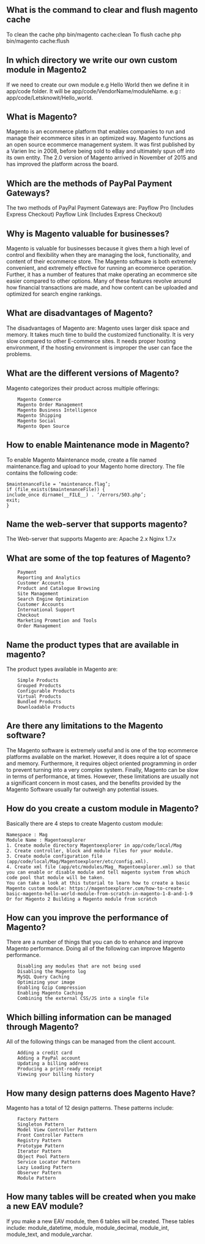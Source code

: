 ## What is the command to clear and flush magento cache
 To clean the cache 
  php bin/magento cache:clean
  To flush cache
  php bin/magento cache:flush

## In which directory we write our own custom module in Magento2
If we need to create our own module e.g Hello World then we define it in
app/code folder. It will be app/code/VendorName/moduleName.
e.g : app/code/Letsknowit/Hello_world.

## What is Magento?
Magento is an ecommerce platform that enables companies to run and manage their ecommerce sites in an optimized way. Magento functions as an open source ecommerce management system. It was first published by a Varien Inc in 2008, before being sold to eBay and ultimately spun off into its own entity. The 2.0 version of Magento arrived in November of 2015 and has improved the platform across the board.

## Which are the methods of PayPal Payment Gateways?
The two methods of PayPal Payment Gateways are:
	Payflow Pro (Includes Express Checkout)
	Payflow Link (Includes Express Checkout)

## Why is Magento valuable for businesses?
Magento is valuable for businesses because it gives them a high level of control and flexibility when they are managing the look, functionality, and content of their ecommerce store. The Magento software is both extremely convenient, and extremely effective for running an ecommerce operation.
Further, it has a number of features that make operating an ecommerce site easier compared to other options. Many of these features revolve around how financial transactions are made, and how content can be uploaded and optimized for search engine rankings.  

## What are disadvantages of Magento?
The disadvantages of Magento are:
	Magento uses larger disk space and memory.
	It takes much time to build the customized functionality.
	It is very slow compared to other E-commerce sites.
	It needs proper hosting environment, if the hosting environment is improper the user can face the problems.

## What are the different versions of Magento?
Magento categorizes their product across multiple offerings:
```
	Magento Commerce
	Magento Order Management
	Magento Business Intelligence
	Magento Shipping
	Magento Social
	Magento Open Source
```

## How to enable Maintenance mode in Magento?
To enable Magento Maintenance mode, create  a file named maintenance.flag and upload to your Magento home directory. The file contains the following code:
```
$maintenanceFile = ‘maintenance.flag’;
if (file_exists($maintenanceFile)) {
include_once dirname(__FILE__) . ‘/errors/503.php’;
exit;
}
```

## Name the web-server that supports magento?
The Web-server that supports Magento are:
	Apache 2.x
	Nginx 1.7.x

## What are some of the top features of Magento?
```
	Payment
	Reporting and Analytics
	Customer Accounts
	Product and Catalogue Browsing
	Site Management
	Search Engine Optimization
	Customer Accounts
	International Support
	Checkout
	Marketing Promotion and Tools
	Order Management
```

## Name the product types that are available in magento?
The product types available in Magento are:
```
	Simple Products
	Grouped Products
	Configurable Products
	Virtual Products
	Bundled Products
	Downloadable Products
```

## Are there any limitations to the Magento software?
The Magento software is extremely useful and is one of the top ecommerce platforms available on the market. However, it does require a lot of space and memory. Furthermore, it requires object oriented programming in order to prevent turning into a very complex system. Finally, Magento can be slow in terms of performance, at times. However, these limitations are usually not a significant concern in most cases, and the benefits provided by the Magento Software usually far outweigh any potential issues.

## How do you create a custom module in Magento?
Basically there are 4 steps to create Magento custom module:
```
Namespace : Mag
Module Name : Magentoexplorer
1. Create module directory Magentoexplorer in app/code/local/Mag
2. Create controller, block and module files for your module.
3. Create module configuration file (app/code/local/Mag/Magentoexplorer/etc/config.xml).
4. Create xml file (app/etc/modules/Mag_ Magentoexplorer.xml) so that you can enable or disable module and tell magento system from which code pool that module will be taken.
You can take a look at this tutorial to learn how to create a basic Magento custom module: https://magentoexplorer.com/how-to-create-basic-magento-hello-world-module-from-scratch-in-magento-1-8-and-1-9
Or for Magento 2 Building a Magento module from scratch
```

## How can you improve the performance of Magento?
There are a number of things that you can do to enhance and improve Magento performance.
Doing all of the following can improve Magento performance.
```
	Disabling any modules that are not being used
	Disabling the Magento log
	MySQL Query Caching
	Optimizing your image
	Enabling Gzip Compression
	Enabling Magento Caching
	Combining the external CSS/JS into a single file
```

## Which billing information can be managed through Magento?
All of the following things can be managed from the client account.
```
	Adding a credit card
	Adding a PayPal account
	Updating a billing address
	Producing a print-ready receipt
	Viewing your billing history
```

## How many design patterns does Magento Have?
Magento has a total of 12 design patterns. These patterns include:
```
	Factory Pattern
	Singleton Pattern
	Model View Controller Pattern
	Front Controller Pattern
	Registry Pattern
	Prototype Pattern
	Iterator Pattern
	Object Pool Pattern
	Service Locator Pattern
	Lazy Loading Pattern
	Observer Pattern
	Module Pattern
```
## How many tables will be created when you make a new EAV module?
If you make a new EAV module, then 6 tables will be created. These tables include:
module_datetime, module, module_decimal, module_int, module_text, and module_varchar.

